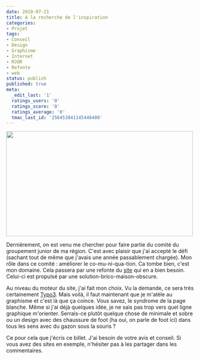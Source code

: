 ```yaml
---
date: 2010-07-21
title: A la recherche de l'inspiration
categories:
- Projet
tags:
- Conseil
- Design
- Graphisme
- Internet
- MJOR
- Refonte
- web
status: publish
published: true
meta:
  _edit_last: '1'
  ratings_users: '0'
  ratings_score: '0'
  ratings_average: '0'
  tmac_last_id: '256453841145446400'
---
```

<img class="alignnone size-full wp-image-2303" title="Wireframe" src="https://dlgjp9x71cipk.cloudfront.net/2010/07/L1180912.jpg" alt="" width="500" height="281" />

Dernièrement, on est venu me chercher pour faire partie du comité du groupement junior de ma région. C'est avec plaisir que j'ai accepté le défi (sachant tout de même que j'avais une année passablement chargée). Mon rôle dans ce comité : améliorer le co-mu-ni-qua-tion. Ca tombe bien, c'est mon domaine. Cela passera par une refonte du <a title="Site internet du MJOR" href="https://www.mjor.ch">site</a> qui en a bien besoin. Celui-ci est propulsé par une solution-brico-maison-obscure.

<!--more-->

Au niveau du moteur du site, j'ai fait mon choix. Vu la demande, ce sera très certainement <a title="Site du CMS Typo3" href="https://www.typo3.org">Typo3</a>.
Mais voilà, il faut maintenant que je m'atèle au graphisme et c'est là que ça coince. Vous savez, le syndrome de la page blanche. Même si j'ai déjà quelques idée, je ne sais pas trop vers quel ligne graphique m'orienter. Serrais-ce plutôt quelque chose de minimale et sobre ou un design avec des chaussure de foot (ha oui, on parle de foot ici) dans tous les sens avec du gazon sous la souris ?

Ce pour cela que j'écris ce billet. J'ai besoin de votre avis et conseil. Si vous avez des sites en exemple, n'hésiter pas à les partager dans les commentaires.
